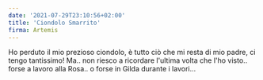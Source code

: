 ```yaml
---
date: '2021-07-29T23:10:56+02:00'
title: 'Ciondolo Smarrito'
firma: Artemis
---
```


Ho perduto il mio prezioso ciondolo, è tutto ciò che mi resta di mio padre, ci tengo tantissimo! Ma.. non riesco a ricordare l'ultima volta che l'ho visto.. forse a lavoro alla Rosa.. o forse in Gilda durante i lavori...
